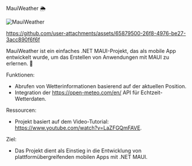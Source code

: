 MauiWeather 🌦️

![MauiWeather](https://github.com/user-attachments/assets/c5e9e2d6-1c81-43c0-9895-facb2f220a75)

https://github.com/user-attachments/assets/65879500-26f8-4976-be27-3acc890f6f6f

MauiWeather ist ein einfaches .NET MAUI-Projekt, das als mobile App entwickelt wurde, um das Erstellen von Anwendungen mit MAUI zu erlernen. 🚀

Funktionen:
- Abrufen von Wetterinformationen basierend auf der aktuellen Position.
- Integration der https://open-meteo.com/en/ API für Echtzeit-Wetterdaten.

Ressourcen:
- Projekt basiert auf dem Video-Tutorial: https://www.youtube.com/watch?v=LaZFGQmFAVE.

Ziel:
- Das Projekt dient als Einstieg in die Entwicklung von plattformübergreifenden mobilen Apps mit .NET MAUI.
